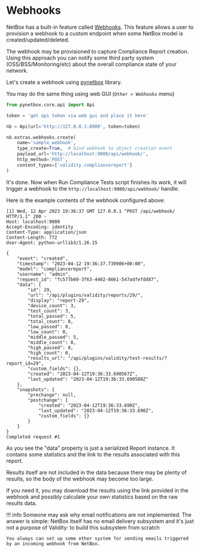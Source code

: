 # Webhooks

NetBox has a built-in feature called [Webhooks](https://docs.netbox.dev/en/stable/integrations/webhooks/). This feature allows a user to provision a webhook to a custom endpoint when some NetBox model is created/updated/deleted.

The webhook may be provisioned to capture Compliance Report creation. Using this approach you can notify some third party system (OSS/BSS/Monitoring/etc) about the overall compliance state of your network.

Let's create a webhook using [pynetbox](https://github.com/netbox-community/pynetbox) library.

You may do the same thing using web GUI (`Other > Webhooks` menu)

```python
from pynetbox.core.api import Api

token = 'get api token via web gui and place it here'

nb = Api(url='http://127.0.0.1:8000', token=token)

nb.extras.webhooks.create(
    name='sample_webhook',
    type_create=True,  # bind webhook to object creation event
    payload_url='http://localhost:9000/api/webhook/',
    http_method='POST',
    content_types=['validity.compliancereport']
)
```

It's done. Now when Run Compliance Tests script finishes its work, it will trigger a webhook to the `http://localhost:9000/api/webhook/` handle.


Here is the example contents of the webhook configured above:

```console
[1] Wed, 12 Apr 2023 19:36:37 GMT 127.0.0.1 "POST /api/webhook/ HTTP/1.1" 200 -
Host: localhost:9000
Accept-Encoding: identity
Content-Type: application/json
Content-Length: 772
User-Agent: python-urllib3/1.26.15

{
    "event": "created",
    "timestamp": "2023-04-12 19:36:37.739906+00:00",
    "model": "compliancereport",
    "username": "admin",
    "request_id": "fc577b60-3f63-4402-8661-547adfefdd87",
    "data": {
        "id": 29,
        "url": "/api/plugins/validity/reports/29/",
        "display": "report-29",
        "device_count": 3,
        "test_count": 3,
        "total_passed": 5,
        "total_count": 8,
        "low_passed": 0,
        "low_count": 0,
        "middle_passed": 5,
        "middle_count": 8,
        "high_passed": 0,
        "high_count": 0,
        "results_url": "/api/plugins/validity/test-results/?report_id=29",
        "custom_fields": {},
        "created": "2023-04-12T19:36:33.690567Z",
        "last_updated": "2023-04-12T19:36:33.690588Z"
    },
    "snapshots": {
        "prechange": null,
        "postchange": {
            "created": "2023-04-12T19:36:33.690Z",
            "last_updated": "2023-04-12T19:36:33.690Z",
            "custom_fields": {}
        }
    }
}
Completed request #1
```

As you see the "data" property is just a serialized Report instance. It contains some statistics and the link to the results associated with this report.

Results itself are not included in the data because there may be plenty of results, so the body of the webhook may become too large.

If you need it, you may download the results using the link provided in the webhook and possibly calculate your own statistics based on the raw results data.

!!! info
    Someone may ask why email notifications are not implemented. The answer is simple: NetBox itself has no email delivery subsystem and it's just not a purpose of Validity: to build this subsystem from scratch

    You always can set up some other system for sending emails triggered by an incoming webhook from NetBox.
